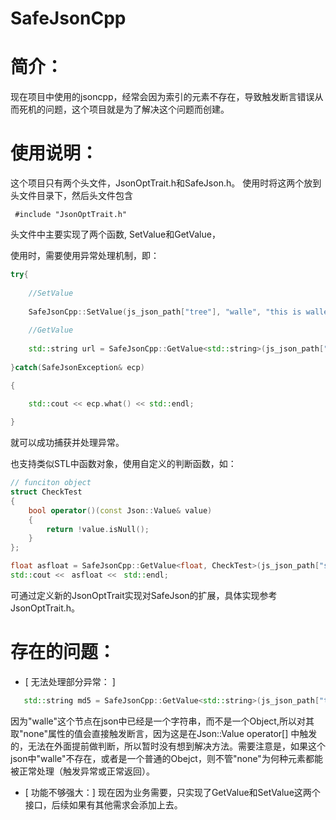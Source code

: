 # SafeJsonCpp

# 简介：
现在项目中使用的jsoncpp，经常会因为索引的元素不存在，导致触发断言错误从而死机的问题，这个项目就是为了解决这个问题而创建。

# 使用说明：
这个项目只有两个头文件，JsonOptTrait.h和SafeJson.h。
使用时将这两个放到头文件目录下，然后头文件包含

<code> #include "JsonOptTrait.h" </code>

头文件中主要实现了两个函数, SetValue和GetValue，

使用时，需要使用异常处理机制，即：

```cpp
try{
  
    //SetValue
    
    SafeJsonCpp::SetValue(js_json_path["tree"], "walle", "this is walle");
    
    //GetValue
    
    std::string url = SafeJsonCpp::GetValue<std::string>(js_json_path["tree"]["walle"]);
    
}catch(SafeJsonException& ecp)

{

    std::cout << ecp.what() << std::endl;
    
}
```
就可以成功捕获并处理异常。

也支持类似STL中函数对象，使用自定义的判断函数，如：
```cpp
// funciton object
struct CheckTest
{
    bool operator()(const Json::Value& value)
    {
        return !value.isNull();
    }
};

float asfloat = SafeJsonCpp::GetValue<float, CheckTest>(js_json_path["speed"]);
std::cout <<　asfloat <<　std::endl;
```

可通过定义新的JsonOptTrait实现对SafeJson的扩展，具体实现参考JsonOptTrait.h。

# 存在的问题：
- [ 无法处理部分异常： ]
```cpp
   std::string md5 = SafeJsonCpp::GetValue<std::string>(js_json_path["tree"]["walle"]["none"]);
```
  因为"walle"这个节点在json中已经是一个字符串，而不是一个Object,所以对其取"none"属性的值会直接触发断言，因为这是在Json::Value operator[] 中触发的，无法在外面提前做判断，所以暂时没有想到解决方法。需要注意是，如果这个json中"walle"不存在，或者是一个普通的Obejct，则不管"none"为何种元素都能被正常处理（触发异常或正常返回）。
- [ 功能不够强大：]
  现在因为业务需要，只实现了GetValue和SetValue这两个接口，后续如果有其他需求会添加上去。
